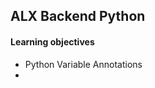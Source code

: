 ## ALX Backend Python
<h4>Learning objectives</h4>
<ul>
<li>Python Variable Annotations</li>
<li></li>
</ul>
